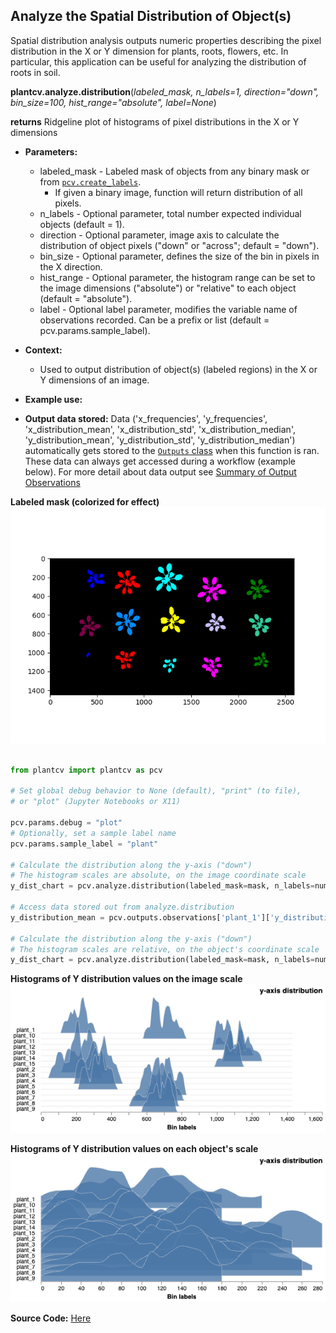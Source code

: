 ## Analyze the Spatial Distribution of Object(s)

Spatial distribution analysis outputs numeric properties describing the pixel distribution in the X or Y dimension for plants,
roots, flowers, etc. In particular, this application can be useful for analyzing the distribution of roots in soil. 
 
**plantcv.analyze.distribution**(*labeled_mask, n_labels=1, direction="down", bin_size=100, hist_range="absolute", label=None*)

**returns** Ridgeline plot of histograms of pixel distributions in the X or Y dimensions

- **Parameters:**
    - labeled_mask - Labeled mask of objects from any binary mask or from [`pcv.create_labels`](create_labels.md).
        * If given a binary image, function will return distribution of all pixels.
    - n_labels - Optional parameter, total number expected individual objects (default = 1).
    - direction - Optional parameter, image axis to calculate the distribution of object pixels ("down" or "across"; default = "down").
    - bin_size - Optional parameter, defines the size of the bin in pixels in the X direction. 
    - hist_range - Optional parameter, the histogram range can be set to the image dimensions ("absolute") or "relative" to each object (default = "absolute").
    - label - Optional label parameter, modifies the variable name of observations recorded. Can be a prefix or list (default = pcv.params.sample_label).
- **Context:**
    - Used to output distribution of object(s) (labeled regions) in the X or Y dimensions of an image. 
- **Example use:**

- **Output data stored:** Data ('x_frequencies', 'y_frequencies', 'x_distribution_mean', 'x_distribution_std', 'x_distribution_median', 'y_distribution_mean', 'y_distribution_std', 'y_distribution_median') 
    automatically gets stored to the [`Outputs` class](outputs.md) when this function is ran. 
    These data can always get accessed during a workflow (example below). For more detail about data output see [Summary of Output Observations](output_measurements.md#summary-of-output-observations)

**Labeled mask (colorized for effect)**
![Screenshot](img/documentation_images/analyze_distribution/colorized_mask.png)

```python

from plantcv import plantcv as pcv

# Set global debug behavior to None (default), "print" (to file), 
# or "plot" (Jupyter Notebooks or X11)

pcv.params.debug = "plot"
# Optionally, set a sample label name
pcv.params.sample_label = "plant"

# Calculate the distribution along the y-axis ("down")
# The histogram scales are absolute, on the image coordinate scale
y_dist_chart = pcv.analyze.distribution(labeled_mask=mask, n_labels=num, bin_size=10)

# Access data stored out from analyze.distribution
y_distribution_mean = pcv.outputs.observations['plant_1']['y_distribution_mean']['value']

# Calculate the distribution along the y-axis ("down")
# The histogram scales are relative, on the object's coordinate scale
y_dist_chart = pcv.analyze.distribution(labeled_mask=mask, n_labels=num, bin_size=10, hist_range="relative")


```

**Histograms of Y distribution values on the image scale**
![Screenshot](img/documentation_images/analyze_distribution/image_scale.png)

**Histograms of Y distribution values on each object's scale**
![Screenshot](img/documentation_images/analyze_distribution/object_scale.png)

**Source Code:** [Here](https://github.com/danforthcenter/plantcv/blob/main/plantcv/plantcv/analyze/distribution.py)
